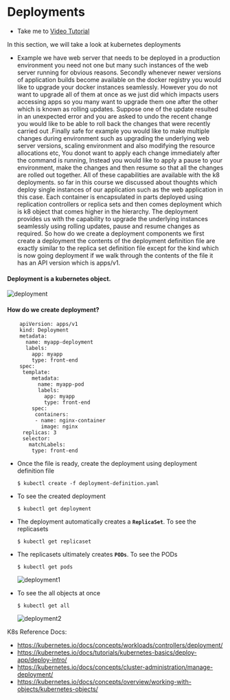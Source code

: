# Deployments
  - Take me to [Video Tutorial](https://kodekloud.com/topic/deployments-3/)

In this section, we will take a look at kubernetes deployments
 - Example we have web server that needs to be deployed in a production environment you need not one but many such instances of the web server running for obvious reasons. Secondly whenever newer versions of application builds become available on the docker registry you would like to upgrade your docker instances seamlessly. However you do not want to upgrade all of them at once as we just did which impacts users accessing apps so you many want to upgrade them one after the other which is known as rolling updates. Suppose one of the update resulted in an unexpected error and you are asked to undo the recent change you would like to be able to roll back the changes that were recently carried out .Finally safe for example you would like to make multiple changes during environment such as upgrading the underlying web server versions, scaling  environment and also modifying the resource allocations etc, You donot want to apply each change immediately after the command is running, Instead you would like to apply a pause to your environment, make the changes and then resume so that all the changes are rolled out together. All of these capabilities are available with the k8 deployments. so far in this course we discussed about thoughts which deploy single instances of our application such as the web application in this case. Each container is encapsulated in parts deployed using replication controllers or replica sets and then comes deployment which is k8 object that comes higher in the hierarchy. The deployment provides us with the capability to upgrade the underlying instances seamlessly using rolling updates, pause and resume changes as required. So how do we create a deployment components we first create a deployment the contents of the deployment definition file are exactly similar to the replica set definition file except for the kind which is now going deployment if we walk through the contents of the file it has an API version which is apps/v1.




#### Deployment is a kubernetes object. 
  
 ![deployment](../../images/deployment.PNG)
  
#### How do we create deployment?

```
    apiVersion: apps/v1
    kind: Deployment
    metadata:
      name: myapp-deployment
      labels:
        app: myapp
        type: front-end
    spec:
     template:
        metadata:
          name: myapp-pod
          labels:
            app: myapp
            type: front-end
        spec:
         containers:
         - name: nginx-container
           image: nginx
     replicas: 3
     selector:
       matchLabels:
        type: front-end
 ```
- Once the file is ready, create the deployment using deployment definition file
  ```
  $ kubectl create -f deployment-definition.yaml
  ```
- To see the created deployment
  ```
  $ kubectl get deployment
  ```
- The deployment automatically creates a **`ReplicaSet`**. To see the replicasets
  ```
  $ kubectl get replicaset
  ```
- The replicasets ultimately creates **`PODs`**. To see the PODs
  ```
  $ kubectl get pods
  ```
    
  ![deployment1](../../images/deployment1.PNG)
  
- To see the all objects at once
  ```
  $ kubectl get all
  ```
  ![deployment2](../../images/deployment2.PNG)
  
K8s Reference Docs:
- https://kubernetes.io/docs/concepts/workloads/controllers/deployment/
- https://kubernetes.io/docs/tutorials/kubernetes-basics/deploy-app/deploy-intro/
- https://kubernetes.io/docs/concepts/cluster-administration/manage-deployment/
- https://kubernetes.io/docs/concepts/overview/working-with-objects/kubernetes-objects/
